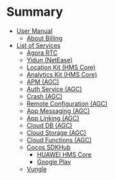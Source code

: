 # Summary
- [User Manual]()
    - [About Billing](about-billing.md)
- [List of Services]()
    - [Agora RTC](agora.md)
    - [Yidun (NetEase)](neteaseyidun.md)
    - [Location Kit (HMS Core)](hms-location.md)
    - [Analytics Kit (HMS Core)](hms-analytics.md)
    - [APM (AGC)](agc-apm.md)
    - [Auth Service (AGC)](agc-auth.md)
    - [Crash (AGC)](agc-crash.md)
    - [Remote Configuration (AGC)](agc-remote.md)
    - [App Messaging (AGC)](agc-appmessaging.md)
    - [App Linking (AGC)](agc-applinking.md)
    - [Cloud DB (AGC)](agc-clouddb.md)
    - [Cloud Storage (AGC)](agc-cloudstorage.md)
    - [Cloud Functions (AGC)](agc-cloudfunc.md)
    - [Cocos SDKHub](sdkhub.md)
        - [HUAWEI HMS Core](sdkhub-plugins/sdkhub-hms.md)
        - [Google Play](sdkhub-plugins/google-play.md)
    - [Vungle](vunglead.md)
